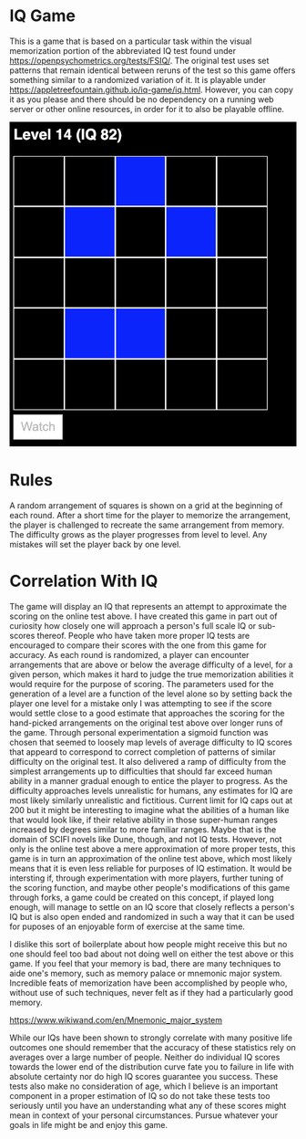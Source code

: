 # IQ Game

This is a game that is based on a particular task within the visual memorization portion of the abbreviated IQ test found under https://openpsychometrics.org/tests/FSIQ/. The original test uses set patterns that remain identical between reruns of the test so this game offers something similar to a randomized variation of it. It is playable under https://appletreefountain.github.io/iq-game/iq.html. However, you can copy it as you please and there should be no dependency on a running web server or other online resources, in order for it to also be playable offline. 

![Preview](/preview1.png)

# Rules

A random arrangement of squares is shown on a grid at the beginning of each round. After a short time for the player to memorize the arrangement, the player is challenged to recreate the same arrangement from memory. The difficulty grows as the player progresses from level to level. Any mistakes will set the player back by one level. 

# Correlation With IQ

The game will display an IQ that represents an attempt to approximate the scoring on the online test above. I have created this game in part out of curiosity how closely one will approach a person's full scale IQ or sub-scores thereof. People who have taken more proper IQ tests are encouraged to compare their scores with the one from this game for accuracy. As each round is randomized, a player can encounter arrangements that are above or below the average difficulty of a level, for a given person, which makes it hard to judge the true memorization abilities it would require for the purpose of scoring. The parameters used for the generation of a level are a function of the level alone so by setting back the player one level for a mistake only I was attempting to see if the score would settle close to a good estimate that approaches the scoring for the hand-picked arrangements on the original test above over longer runs of the game. Through personal experimentation a sigmoid function was chosen that seemed to loosely map levels of average difficulty to IQ scores that appeard to correspond to correct completion of patterns of similar difficulty on the original test. It also delivered a ramp of difficulty from the simplest arrangements up to difficulties that should far exceed human ability in a manner gradual enough to entice the player to progress. As the difficulty approaches levels unrealistic for humans, any estimates for IQ are most likely similarly unrealistic and fictitious. Current limit for IQ caps out at 200 but it might be interesting to imagine what the abilities of a human like that would look like, if their relative ability in those super-human ranges increased by degrees similar to more familiar ranges. Maybe that is the domain of SCIFI novels like Dune, though, and not IQ tests. However, not only is the online test above a mere approximation of more proper tests, this game is in turn an approximation of the online test above, which most likely means that it is even less reliable for purposes of IQ estimation. It would be intersting if, through experimentation with more players, further tuning of the scoring function, and maybe other people's modifications of this game through forks, a game could be created on this concept, if played long enough, will manage to settle on an IQ score that closely reflects a person's IQ but is also open ended and randomized in such a way that it can be used for puposes of an enjoyable form of exercise at the same time.

I dislike this sort of boilerplate about how people might receive this but no one should feel too bad about not doing well on either the test above or this game. If you feel that your memory is bad, there are many techniques to aide one's memory, such as memory palace or mnemonic major system. Incredible feats of memorization have been accomplished by people who, without use of such techniques, never felt as if they had a particularly good memory.

https://www.wikiwand.com/en/Mnemonic_major_system

While our IQs have been shown to strongly correlate with many positive life outcomes one should remember that the accuracy of these statistics rely on averages over a large number of people. Neither do individual IQ scores towards the lower end of the distribution curve fate you to failure in life with absolute certainty nor do high IQ scores guarantee you success. These tests also make no consideration of age, which I believe is an important component in a proper estimation of IQ so do not take these tests too seriously until you have an understanding what any of these scores might mean in context of your personal circumstances. Pursue whatever your goals in life might be and enjoy this game.
